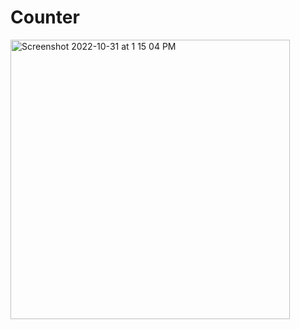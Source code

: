 # Counter


<img width="447" alt="Screenshot 2022-10-31 at 1 15 04 PM" src="https://user-images.githubusercontent.com/115543713/198957552-3ca439db-7ad0-42c4-9b35-a8bb3f7f0f9f.png">
